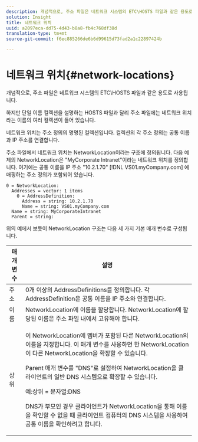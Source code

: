 ```yaml
---
description: 개념적으로, 주소 파일은 네트워크 시스템의 ETC\HOSTS 파일과 같은 용도로 사용됩니다.
solution: Insight
title: 네트워크 위치
uuid: a2097eca-dd75-4d43-b8a8-fb4c768df38d
translation-type: tm+mt
source-git-commit: f6ec885266de6b6d99615d73fad2a1c22897424b

---
```



# 네트워크 위치{#network-locations}

개념적으로, 주소 파일은 네트워크 시스템의 ETC\HOSTS 파일과 같은 용도로 사용됩니다.

하지만 단일 이름 컬렉션을 설명하는 HOSTS 파일과 달리 주소 파일에는 네트워크 위치라는 이름의 여러 컬렉션이 들어 있습니다.

네트워크 위치는 주소 정의의 명명된 컬렉션입니다. 컬렉션의 각 주소 정의는 공통 이름과 IP 주소를 연결합니다.

주소 파일에서 네트워크 위치는 NetworkLocation이라는 구조에 정의됩니다. 다음 예제의 NetworkLocation은 &quot;MyCorporate Intranet&quot;이라는 네트워크 위치를 정의합니다. 여기에는 공통 이름을 IP 주소 &quot;10.2.1.70&quot; [!DNL VS01.myCompany.com] 에 매핑하는 주소 정의가 포함되어 있습니다.

```
0 = NetworkLocation: 
  Addresses = vector: 1 items
    0 = AddressDefinition: 
      Address = string: 10.2.1.70
      Name = string: VS01.myCompany.com
  Name = string: MyCorporateIntranet
  Parent = string: 
```

위의 예에서 보듯이 NetworkLocation 구조는 다음 세 가지 기본 매개 변수로 구성됩니다.

<table id="table_9142A0EFA15E4C37975E7ACE234F6FDD"> 
 <thead> 
  <tr> 
   <th colname="col1" class="entry"> 매개 변수 </th> 
   <th colname="col2" class="entry"> 설명 </th> 
  </tr> 
 </thead>
 <tbody> 
  <tr> 
   <td colname="col1"> 주소 </td> 
   <td colname="col2"> 0개 이상의 AddressDefinitions를 정의합니다. 각 AddressDefinition은 공통 이름을 IP 주소와 연결합니다. </td> 
  </tr> 
  <tr> 
   <td colname="col1">  이름  </td> 
   <td colname="col2"> NetworkLocation에 이름을 할당합니다. NetworkLocation에 할당된 이름은 주소 파일 내에서 고유해야 합니다. </td> 
  </tr> 
  <tr> 
   <td colname="col1"> 상위 </td> 
   <td colname="col2"> <p>이 NetworkLocation에 멤버가 포함된 다른 NetworkLocation의 이름을 지정합니다. 이 매개 변수를 사용하면 한 NetworkLocation이 다른 NetworkLocation을 확장할 수 있습니다. </p> <p>Parent 매개 변수를 "DNS"로 설정하여 NetworkLocation을 클라이언트의 일반 DNS 시스템으로 확장할 수 있습니다. </p> <p>예:상위 = 문자열:DNS </p> <p>DNS가 부모인 경우 클라이언트가 NetworkLocation을 통해 이름을 확인할 수 없을 때 클라이언트 컴퓨터의 DNS 시스템을 사용하여 공통 이름을 확인하려고 합니다. </p> </td> 
  </tr> 
 </tbody> 
</table>
